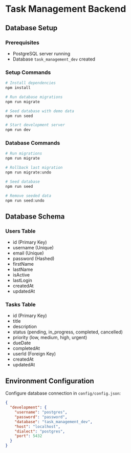 # Task Management Backend

## Database Setup

### Prerequisites
- PostgreSQL server running
- Database `task_management_dev` created

### Setup Commands

```bash
# Install dependencies
npm install

# Run database migrations
npm run migrate

# Seed database with demo data
npm run seed

# Start development server
npm run dev
```

### Database Commands

```bash
# Run migrations
npm run migrate

# Rollback last migration
npm run migrate:undo

# Seed database
npm run seed

# Remove seeded data
npm run seed:undo
```

## Database Schema

### Users Table
- id (Primary Key)
- username (Unique)
- email (Unique)
- password (Hashed)
- firstName
- lastName
- isActive
- lastLogin
- createdAt
- updatedAt

### Tasks Table
- id (Primary Key)
- title
- description
- status (pending, in_progress, completed, cancelled)
- priority (low, medium, high, urgent)
- dueDate
- completedAt
- userId (Foreign Key)
- createdAt
- updatedAt

## Environment Configuration

Configure database connection in `config/config.json`:

```json
{
  "development": {
    "username": "postgres",
    "password": "password",
    "database": "task_management_dev",
    "host": "localhost",
    "dialect": "postgres",
    "port": 5432
  }
}
```